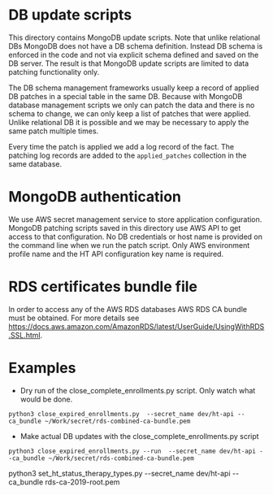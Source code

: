 # DB update scripts

This directory contains MongoDB update scripts.
Note that unlike relational DBs MongoDB does not have a DB schema definition.
Instead DB schema is enforced in the code and not via explicit schema defined and saved on
the DB server.
The result is that MongoDB update scripts are limited to data patching functionality only.

The DB schema management frameworks usually keep a record of applied DB patches
in a special table in the same DB.
Because with MongoDB database management scripts we only can patch the data
and there is no schema to change, we can only keep a list of patches that were applied.
Unlike relational DB it is possible and we may be necessary to apply the same patch multiple times.

Every time the patch is applied we add a log record of the fact.
The patching log records are added to the `applied_patches` collection in the same database.

# MongoDB authentication

We use AWS secret management service to store application configuration.
MongoDB patching scripts saved in this directory use AWS API to get access to that configuration.
No DB credentials or host name is provided on the command line when we run the patch script.
Only AWS environment profile name and the HT API configuration key name is required.

# RDS certificates bundle file

In order to access any of the AWS RDS databases AWS RDS CA bundle must be obtained.
For more details see https://docs.aws.amazon.com/AmazonRDS/latest/UserGuide/UsingWithRDS.SSL.html.

# Examples

- Dry run of the close_complete_enrollments.py script. Only watch what would be done.

```
python3 close_expired_enrollments.py  --secret_name dev/ht-api --ca_bundle ~/Work/secret/rds-combined-ca-bundle.pem

```

- Make actual DB updates with the close_complete_enrollments.py script

```
python3 close_expired_enrollments.py --run  --secret_name dev/ht-api --ca_bundle ~/Work/secret/rds-combined-ca-bundle.pem

```


python3 set_ht_status_therapy_types.py  --secret_name dev/ht-api --ca_bundle rds-ca-2019-root.pem